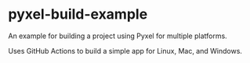 # pyxel-build-example

An example for building a project using Pyxel for multiple platforms.

Uses GitHub Actions to build a simple app for Linux, Mac, and Windows.
